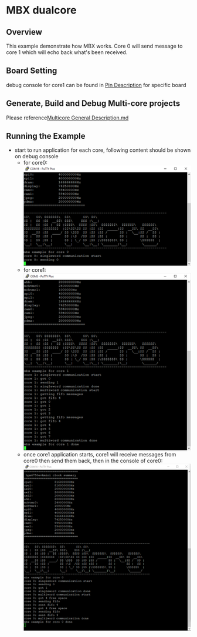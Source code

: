 # MBX dualcore

## Overview

This example demonstrate how MBX works. Core 0 will send message to core 1 which will echo back what's been received.

## Board Setting

debug console for core1 can be found in [Pin Description](lab_board_resource) for specific board

## Generate, Build and Debug Multi-core projects

Please reference[Multicore General Description.md](../README.md)

## Running the Example

- start to run application for each core, following content should be shown on debug console
  - for core0:
  ![core0_console_output](../../../../../assets/sdk/samples/mbx_core0_console_output.png)
  - for core1:
  ![core1_console_output](../../../../../assets/sdk/samples/mbx_core1_console_output.png)
  - once core1 application starts, core1 will receive messages from core0 then send them back, then in the console of core0:
  ![core0_console_output2](../../../../../assets/sdk/samples/mbx_core0_console_output2.png)
